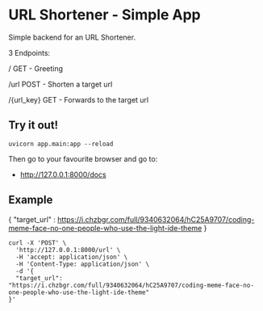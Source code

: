 # URL Shortener - Simple App

Simple backend for an URL Shortener. 

3 Endpoints: 

/ GET - Greeting

/url POST - Shorten a target url

/{url_key} GET - Forwards to the target url


## Try it out!

`uvicorn app.main:app --reload`

Then go to your favourite browser and go to:

- http://127.0.0.1:8000/docs

## Example

{
    "target_url" : https://i.chzbgr.com/full/9340632064/hC25A9707/coding-meme-face-no-one-people-who-use-the-light-ide-theme
}

```
curl -X 'POST' \
  'http://127.0.0.1:8000/url' \
  -H 'accept: application/json' \
  -H 'Content-Type: application/json' \
  -d '{
  "target_url": "https://i.chzbgr.com/full/9340632064/hC25A9707/coding-meme-face-no-one-people-who-use-the-light-ide-theme"
}'
```



